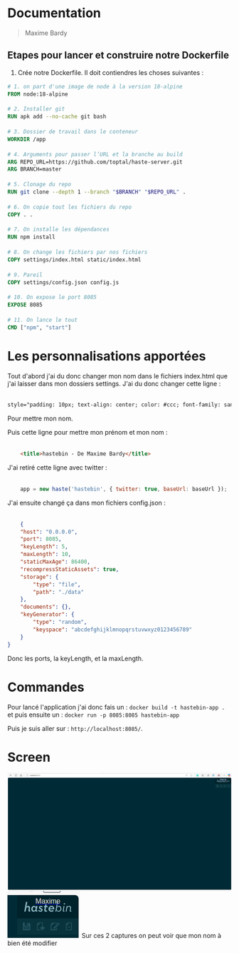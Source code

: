 # Documentation

> Maxime Bardy

## Etapes pour lancer et construire notre Dockerfile

1. Crée notre Dockerfile. Il doit contiendres les choses suivantes : 

```Dockerfile
# 1. on part d'une image de node à la version 18-alpine
FROM node:18-alpine

# 2. Installer git
RUN apk add --no-cache git bash

# 3. Dossier de travail dans le conteneur
WORKDIR /app

# 4. Arguments pour passer l’URL et la branche au build
ARG REPO_URL=https://github.com/toptal/haste-server.git
ARG BRANCH=master

# 5. Clonage du repo
RUN git clone --depth 1 --branch "$BRANCH" "$REPO_URL" .

# 6. On copie tout les fichiers du repo
COPY . .

# 7. On installe les dépendances
RUN npm install

# 8. On change les fichiers par nos fichiers
COPY settings/index.html static/index.html

# 9. Pareil
COPY settings/config.json config.js

# 10. On expose le port 8085
EXPOSE 8085

# 11. On lance le tout
CMD ["npm", "start"]
```

# Les personnalisations apportées

Tout d'abord j'ai du donc changer mon nom dans le fichiers index.html que j'ai laisser dans mon dossiers settings. J'ai du donc changer cette ligne : 

```html 

style="padding: 10px; text-align: center; color: #ccc; font-family: sans-serif;">Maxime</span></a>

```

Pour mettre mon nom.

Puis cette ligne pour mettre mon prénom et mon nom : 

```html 

    <title>hastebin - De Maxime Bardy</title>

```

J'ai retiré cette ligne avec twitter : 

```js 

    app = new haste('hastebin', { twitter: true, baseUrl: baseUrl });

```

J'ai ensuite changé ça dans mon fichiers config.json : 

```json 

    {
    "host": "0.0.0.0",
    "port": 8085,
    "keyLength": 5,
    "maxLength": 10,
    "staticMaxAge": 86400,
    "recompressStaticAssets": true,
    "storage": {
        "type": "file",
        "path": "./data"
    },
    "documents": {},
    "keyGenerator": {
        "type": "random",
        "keyspace": "abcdefghijklmnopqrstuvwxyz0123456789"
    }
}

```

Donc les ports, la keyLength, et la maxLength. 

# Commandes 

Pour lancé l'application j'ai donc fais un : 
`docker build -t hastebin-app .` et puis ensuite un : `docker run -p 8085:8085 hastebin-app`

Puis je suis aller sur : `http://localhost:8085/`.

# Screen

![alt text](image.png)
![alt text](image-1.png)
Sur ces 2 captures on peut voir que mon nom à bien été modifier


